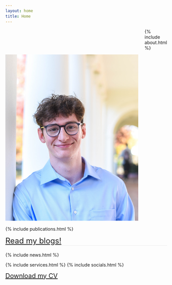 ```yaml
---
layout: home
title: Home
---
```

<div class="content-wrapper">
<style>
.headshot {
  width: 1300px;
  height: auto;
}
</style>

<style>
  .separator-line {
    border-bottom: 1px solid #eaeaea; /* Gray line, 1px thick */
    margin-bottom: 20px; /* Space below the line */
  }
</style>

<style>
.profile-image-container {
    margin-right: 20px;
}
</style>
<style>
.content-wrapper {
  display: flex;
  align-items: flex-start;
}
</style>
  <div class="profile-image-container" style="margin-top: 80px;">
    <img src="/assets/BestHeadshot.jpg" alt="Alexi" class="headshot" />
  </div>



  <div class="main-content">
    {% include about.html %}
    
  </div>
  
</div>

{% include publications.html %}
<div class="separator-line">
<a href="/blog.html" style="font-size: 24px;">Read my blogs!</a>
</div>

{% include news.html %}

{% include services.html %}
{% include socials.html %}



<div>
    <a href="assets/Alexi_Gladstone_CV.pdf" style="font-size: 20px;" >Download my CV</a> <br>
</div>


